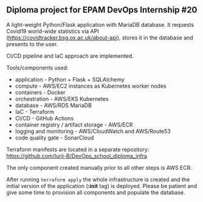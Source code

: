 ## Diploma project for EPAM DevOps Internship #20

A light-weight Python/Flask application with MariaDB database.
It requests Covid19 world-wide statistics via API (https://covidtracker.bsg.ox.ac.uk/about-api), stores it in the database and presents to the user.

CI/CD pipeline and IaC approach are implemented. 

Tools/components used:
 * application - Python + Flask + SQLAlchemy
 * compute - AWS/EC2 instances as Kubernetes worker nodes
 * containers - Docker
 * orchestration - AWS/EKS Kubernetes
 * database - AWS/RDS MariaDB
 * IaC - Terraform
 * CI/CD - GitHub Actions
 * container registry / artifact storage - AWS/ECR
 * logging and monitoring - AWS/CloudWatch and AWS/Route53
 * code quality gate - SonarCloud

Terraform manifests are located in a separate repository: https://github.com/Iurii-B/DevOps_school_diploma_infra

The only component created manually prior to all other steps is AWS ECR.

After running ```terraform apply``` the whole infrastructure is created and the initial version of the application (**:init** tag) is deployed.
Please be patient and give some time to provision all components and populate the database.